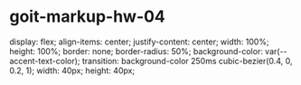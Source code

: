 # goit-markup-hw-04

 display: flex;
  align-items: center;
  justify-content: center;
  width: 100%;
  height: 100%;
  border: none;
  border-radius: 50%;
  background-color: var(--accent-text-color);
  transition: background-color 250ms cubic-bezier(0.4, 0, 0.2, 1);
  width: 40px;
  height: 40px;